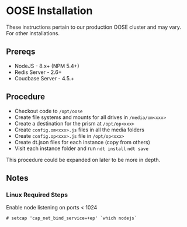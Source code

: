 # OOSE Installation

These instructions pertain to our production OOSE cluster and may vary. For
other installations.

## Prereqs

* NodeJS - 8.x+ (NPM 5.4+)
* Redis Server - 2.6+
* Coucbase Server - 4.5.+

## Procedure

* Checkout code to `/opt/oose`
* Create file systems and mounts for all drives in `/media/om<xxx>`
* Create a destination for the prism at `/opt/op<xxx>`
* Create `config.om<xxx>.js` files in all the media folders
* Create `config.op<xxx>.js` file in `/opt/op<xxx>`
* Create dt.json files for each instance (copy from others)
* Visit each instance folder and run `ndt install` `ndt save`

This procedure could be expanded on later to be more in depth.


## Notes

### Linux Required Steps

Enable node listening on ports < 1024

```
# setcap 'cap_net_bind_service=+ep' `which nodejs`
```
